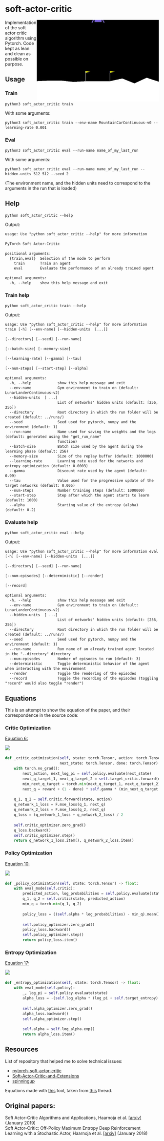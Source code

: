 # soft-actor-critic
<img align="right" width="400"  src="lunar_lander.gif"> 
Implementation of the soft actor critic algorithm using Pytorch. Code kept as lean and clean
as possible on purpose. 

## Usage

### Train

```
python3 soft_actor_critic train
```

With some arguments:
```
python3 soft_actor_critic train --env-name MountainCarContinuous-v0 --learning-rate 0.001
```

### Eval

```
python3 soft_actor_critic eval --run-name name_of_my_last_run
```

With some arguments:
```
python3 soft_actor_critic eval --run-name name_of_my_last_run --hidden-units 512 512 --seed 2
```
(The environment name, and the hidden units need to correspond to the arguments in the run that is loaded)


## Help

```
python soft_actor_critic --help
```
Output:
```
usage: Use "python soft_actor_critic --help" for more information

PyTorch Soft Actor-Critic

positional arguments:
  {train,eval}  Selection of the mode to perform
    train       Train an agent
    eval        Evaluate the performance of an already trained agent

optional arguments:
  -h, --help    show this help message and exit
```

### Train help

```
python soft_actor_critic train --help
```
Output:
```
usage: Use "python soft_actor_critic --help" for more information train [-h] [--env-name] [--hidden-units  [...]]
                                                                        [--directory] [--seed] [--run-name]
                                                                        [--batch-size] [--memory-size]
                                                                        [--learning-rate] [--gamma] [--tau]
                                                                        [--num-steps] [--start-step] [--alpha]

optional arguments:
  -h, --help            show this help message and exit
  --env-name            Gym environment to train on (default: LunarLanderContinuous-v2)
  --hidden-units  [ ...]
                        List of networks' hidden units (default: [256, 256])
  --directory           Root directory in which the run folder will be created (default: ../runs/)
  --seed                Seed used for pytorch, numpy and the environment (default: 1)
  --run-name            Name used for saving the weights and the logs (default: generated using the "get_run_name"
                        function)
  --batch-size          Batch size used by the agent during the learning phase (default: 256)
  --memory-size         Size of the replay buffer (default: 1000000)
  --learning-rate       Learning rate used for the networks and entropy optimization (default: 0.0003)
  --gamma               Discount rate used by the agent (default: 0.99)
  --tau                 Value used for the progressive update of the target networks (default: 0.005)
  --num-steps           Number training steps (default: 1000000)
  --start-step          Step after which the agent starts to learn (default: 1000)
  --alpha               Starting value of the entropy (alpha) (default: 0.2)
```

### Evaluate help

```
python soft_actor_critic eval --help
```
Output:
```
usage: Use "python soft_actor_critic --help" for more information eval [-h] [--env-name] [--hidden-units  [...]]
                                                                       [--directory] [--seed] [--run-name]
                                                                       [--num-episodes] [--deterministic] [--render]
                                                                       [--record]

optional arguments:
  -h, --help            show this help message and exit
  --env-name            Gym environment to train on (default: LunarLanderContinuous-v2)
  --hidden-units  [ ...]
                        List of networks' hidden units (default: [256, 256])
  --directory           Root directory in which the run folder will be created (default: ../runs/)
  --seed                Seed used for pytorch, numpy and the environment (default: 1)
  --run-name            Run name of an already trained agent located in the "--directory" directory
  --num-episodes        Number of episodes to run (default: 3)
  --deterministic       Toggle deterministic behavior of the agent when interacting with the environment
  --render              Toggle the rendering of the episodes
  --record              Toggle the recording of the episodes (toggling "record" would also toggle "render")
```

## Equations

This is an attempt to show the equation of the paper, and their correspondence in the source code:

### Critic Optimization

[Equation 6:](https://arxiv.org/pdf/1812.05905v2.pdf)  

<img src="https://render.githubusercontent.com/render/math?math=%5Chat%7B%5Cnabla%7D_%7B%5Ctheta%7D%20J_%7BQ%7D(%5Ctheta)%3D%5Cnabla_%7B%5Ctheta%7D%20Q_%7B%5Ctheta%7D%5Cleft(%5Cmathbf%7Ba%7D_%7Bt%7D%2C%20%5Cmathbf%7Bs%7D_%7Bt%7D%5Cright)%5Cleft(Q_%7B%5Ctheta%7D%5Cleft(%5Cmathbf%7Bs%7D_%7Bt%7D%2C%20%5Cmathbf%7Ba%7D_%7Bt%7D%5Cright)-%5Cleft(r%5Cleft(%5Cmathbf%7Bs%7D_%7Bt%7D%2C%20%5Cmathbf%7Ba%7D_%7Bt%7D%5Cright)%2B%5Cgamma%5Cleft(Q_%7B%5Cbar%7B%5Ctheta%7D%7D%5Cleft(%5Cmathbf%7Bs%7D_%7Bt%2B1%7D%2C%20%5Cmathbf%7Ba%7D_%7Bt%2B1%7D%5Cright)-%5Calpha%20%5Clog%20%5Cleft(%5Cpi_%7B%5Cphi%7D%5Cleft(%5Cmathbf%7Ba%7D_%7Bt%2B1%7D%20%5Cmid%20%5Cmathbf%7Bs%7D_%7Bt%2B1%7D%5Cright)%5Cright)%5Cright)%5Cright)%5Cright.">

```python
def _critic_optimization(self, state: torch.Tensor, action: torch.Tensor, reward: torch.Tensor,
                         next_state: torch.Tensor, done: torch.Tensor) -> Tuple[float, float]:
    with torch.no_grad():
        next_action, next_log_pi = self.policy.evaluate(next_state)
        next_q_target_1, next_q_target_2 = self.target_critic.forward(next_state, next_action)
        min_next_q_target = torch.min(next_q_target_1, next_q_target_2)
        next_q = reward + (1 - done) * self.gamma * (min_next_q_target - self.alpha * next_log_pi)

    q_1, q_2 = self.critic.forward(state, action)
    q_network_1_loss = F.mse_loss(q_1, next_q)
    q_network_2_loss = F.mse_loss(q_2, next_q)
    q_loss = (q_network_1_loss + q_network_2_loss) / 2

    self.critic_optimizer.zero_grad()
    q_loss.backward()
    self.critic_optimizer.step()
    return q_network_1_loss.item(), q_network_2_loss.item()

```

### Policy Optimization 

[Equation 10:](https://arxiv.org/pdf/1812.05905v2.pdf)  

<img src="https://render.githubusercontent.com/render/math?math=%5Chat%7B%5Cnabla%7D_%7B%5Cphi%7D%20J_%7B%5Cpi%7D(%5Cphi)%3D%5Cnabla_%7B%5Cphi%7D%20%5Calpha%20%5Clog%20%5Cleft(%5Cpi_%7B%5Cphi%7D%5Cleft(%5Cmathbf%7Ba%7D_%7Bt%7D%20%5Cmid%20%5Cmathbf%7Bs%7D_%7Bt%7D%5Cright)%5Cright)%2B%5Cleft(%5Cnabla_%7B%5Cmathbf%7Ba%7D_%7Bt%7D%7D%20%5Calpha%20%5Clog%20%5Cleft(%5Cpi_%7B%5Cphi%7D%5Cleft(%5Cmathbf%7Ba%7D_%7Bt%7D%20%5Cmid%20%5Cmathbf%7Bs%7D_%7Bt%7D%5Cright)%5Cright)-%5Cnabla_%7B%5Cmathbf%7Ba%7D_%7Bt%7D%7D%20Q%5Cleft(%5Cmathbf%7Bs%7D_%7Bt%7D%2C%20%5Cmathbf%7Ba%7D_%7Bt%7D%5Cright)%5Cright)%20%5Cnabla_%7B%5Cphi%7D%20f_%7B%5Cphi%7D%5Cleft(%5Cepsilon_%7Bt%7D%20%3B%20%5Cmathbf%7Bs%7D_%7Bt%7D%5Cright)">

```python
def _policy_optimization(self, state: torch.Tensor) -> float:
    with eval_mode(self.critic):
        predicted_action, log_probabilities = self.policy.evaluate(state)
        q_1, q_2 = self.critic(state, predicted_action)
        min_q = torch.min(q_1, q_2)

        policy_loss = ((self.alpha * log_probabilities) - min_q).mean()

        self.policy_optimizer.zero_grad()
        policy_loss.backward()
        self.policy_optimizer.step()
        return policy_loss.item()

```

### Entropy Optimization 

[Equation 17:](https://arxiv.org/pdf/1812.05905v2.pdf)  

<img src="https://render.githubusercontent.com/render/math?math=%5Calpha_%7Bt%7D%5E%7B*%7D%3D%5Carg%20%5Cmin%20_%7B%5Calpha_%7Bt%7D%7D%20%5Cmathbb%7BE%7D_%7B%5Cmathbf%7Ba%7D_%7Bt%7D%20%5Csim%20%5Cpi_%7Bt%7D%5E%7B*%7D%7D%5Cleft%5B-%5Calpha_%7Bt%7D%20%5Clog%20%5Cpi_%7Bt%7D%5E%7B*%7D%5Cleft(%5Cmathbf%7Ba%7D_%7Bt%7D%20%5Cmid%20%5Cmathbf%7Bs%7D_%7Bt%7D%20%3B%20%5Calpha_%7Bt%7D%5Cright)-%5Calpha_%7Bt%7D%20%5Coverline%7B%5Cmathcal%7BH%7D%7D%5Cright%5D">

```python
def _entropy_optimization(self, state: torch.Tensor) -> float:
    with eval_mode(self.policy):
        _, log_pi = self.policy.evaluate(state)
        alpha_loss = -(self.log_alpha * (log_pi + self.target_entropy).detach()).mean()

        self.alpha_optimizer.zero_grad()
        alpha_loss.backward()
        self.alpha_optimizer.step()

        self.alpha = self.log_alpha.exp()
        return alpha_loss.item()

```

## Resources

List of repository that helped me to solve technical issues:
- [pytorch-soft-actor-critic](https://github.com/pranz24/pytorch-soft-actor-critic) 
- [Soft-Actor-Critic-and-Extensions](https://github.com/BY571/Soft-Actor-Critic-and-Extensions) 
- [spinningup](https://github.com/openai/spinningup) 

Equations made with [this](https://jsfiddle.net/8ndx694g/) tool, taken from [this](https://gist.github.com/VictorNS69/1c952045825eac1b5e4d9fc84ad9d384) thread.

## Original papers:

Soft Actor-Critic Algorithms and Applications, Haarnoja et al. [[arxiv]](https://arxiv.org/abs/1812.05905v2) (January 2019)   
Soft Actor-Critic: Off-Policy Maximum Entropy Deep Reinforcement Learning with a Stochastic Actor, Haarnoja et al. [[arxiv]](https://arxiv.org/abs/1801.01290) (January 2018)
